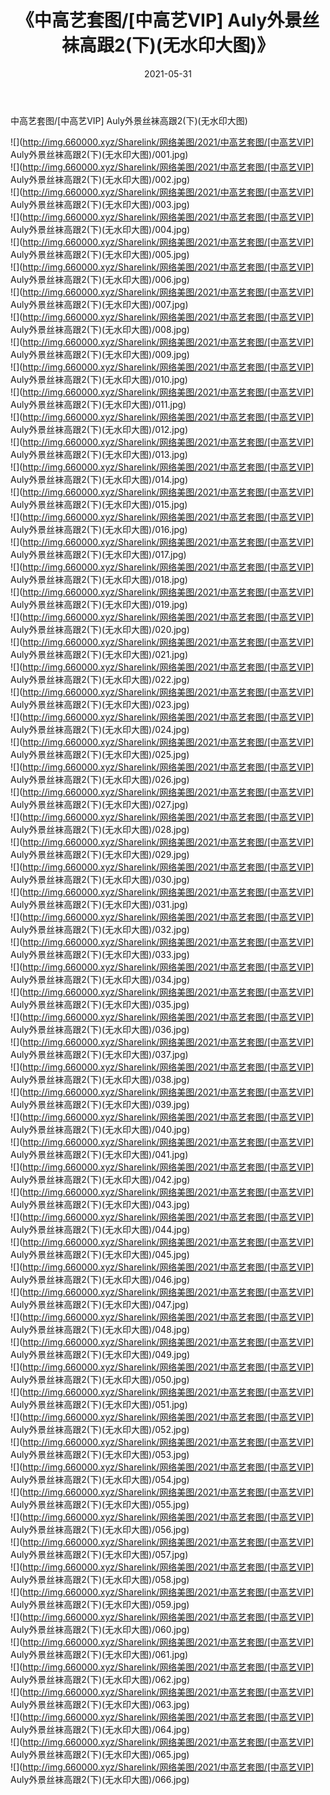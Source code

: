﻿---
layout: post
title:  《中高艺套图/[中高艺VIP] Auly外景丝袜高跟2(下)(无水印大图)》
date:   2021-05-31
img: http://img.660000.xyz/Sharelink/网络美图/2021/中高艺套图/[中高艺VIP] Auly外景丝袜高跟2(下)(无水印大图)/000.jpg
categories: [美女, 清纯, 唯美]
---

中高艺套图/[中高艺VIP] Auly外景丝袜高跟2(下)(无水印大图)

 ![](http://img.660000.xyz/Sharelink/网络美图/2021/中高艺套图/[中高艺VIP] Auly外景丝袜高跟2(下)(无水印大图)/001.jpg) <br>![](http://img.660000.xyz/Sharelink/网络美图/2021/中高艺套图/[中高艺VIP] Auly外景丝袜高跟2(下)(无水印大图)/002.jpg) <br>![](http://img.660000.xyz/Sharelink/网络美图/2021/中高艺套图/[中高艺VIP] Auly外景丝袜高跟2(下)(无水印大图)/003.jpg) <br>![](http://img.660000.xyz/Sharelink/网络美图/2021/中高艺套图/[中高艺VIP] Auly外景丝袜高跟2(下)(无水印大图)/004.jpg) <br>![](http://img.660000.xyz/Sharelink/网络美图/2021/中高艺套图/[中高艺VIP] Auly外景丝袜高跟2(下)(无水印大图)/005.jpg) <br>![](http://img.660000.xyz/Sharelink/网络美图/2021/中高艺套图/[中高艺VIP] Auly外景丝袜高跟2(下)(无水印大图)/006.jpg) <br>![](http://img.660000.xyz/Sharelink/网络美图/2021/中高艺套图/[中高艺VIP] Auly外景丝袜高跟2(下)(无水印大图)/007.jpg) <br>![](http://img.660000.xyz/Sharelink/网络美图/2021/中高艺套图/[中高艺VIP] Auly外景丝袜高跟2(下)(无水印大图)/008.jpg) <br>![](http://img.660000.xyz/Sharelink/网络美图/2021/中高艺套图/[中高艺VIP] Auly外景丝袜高跟2(下)(无水印大图)/009.jpg) <br>![](http://img.660000.xyz/Sharelink/网络美图/2021/中高艺套图/[中高艺VIP] Auly外景丝袜高跟2(下)(无水印大图)/010.jpg) <br>![](http://img.660000.xyz/Sharelink/网络美图/2021/中高艺套图/[中高艺VIP] Auly外景丝袜高跟2(下)(无水印大图)/011.jpg) <br>![](http://img.660000.xyz/Sharelink/网络美图/2021/中高艺套图/[中高艺VIP] Auly外景丝袜高跟2(下)(无水印大图)/012.jpg) <br>![](http://img.660000.xyz/Sharelink/网络美图/2021/中高艺套图/[中高艺VIP] Auly外景丝袜高跟2(下)(无水印大图)/013.jpg) <br>![](http://img.660000.xyz/Sharelink/网络美图/2021/中高艺套图/[中高艺VIP] Auly外景丝袜高跟2(下)(无水印大图)/014.jpg) <br>![](http://img.660000.xyz/Sharelink/网络美图/2021/中高艺套图/[中高艺VIP] Auly外景丝袜高跟2(下)(无水印大图)/015.jpg) <br>![](http://img.660000.xyz/Sharelink/网络美图/2021/中高艺套图/[中高艺VIP] Auly外景丝袜高跟2(下)(无水印大图)/016.jpg) <br>![](http://img.660000.xyz/Sharelink/网络美图/2021/中高艺套图/[中高艺VIP] Auly外景丝袜高跟2(下)(无水印大图)/017.jpg) <br>![](http://img.660000.xyz/Sharelink/网络美图/2021/中高艺套图/[中高艺VIP] Auly外景丝袜高跟2(下)(无水印大图)/018.jpg) <br>![](http://img.660000.xyz/Sharelink/网络美图/2021/中高艺套图/[中高艺VIP] Auly外景丝袜高跟2(下)(无水印大图)/019.jpg) <br>![](http://img.660000.xyz/Sharelink/网络美图/2021/中高艺套图/[中高艺VIP] Auly外景丝袜高跟2(下)(无水印大图)/020.jpg) <br>![](http://img.660000.xyz/Sharelink/网络美图/2021/中高艺套图/[中高艺VIP] Auly外景丝袜高跟2(下)(无水印大图)/021.jpg) <br>![](http://img.660000.xyz/Sharelink/网络美图/2021/中高艺套图/[中高艺VIP] Auly外景丝袜高跟2(下)(无水印大图)/022.jpg) <br>![](http://img.660000.xyz/Sharelink/网络美图/2021/中高艺套图/[中高艺VIP] Auly外景丝袜高跟2(下)(无水印大图)/023.jpg) <br>![](http://img.660000.xyz/Sharelink/网络美图/2021/中高艺套图/[中高艺VIP] Auly外景丝袜高跟2(下)(无水印大图)/024.jpg) <br>![](http://img.660000.xyz/Sharelink/网络美图/2021/中高艺套图/[中高艺VIP] Auly外景丝袜高跟2(下)(无水印大图)/025.jpg) <br>![](http://img.660000.xyz/Sharelink/网络美图/2021/中高艺套图/[中高艺VIP] Auly外景丝袜高跟2(下)(无水印大图)/026.jpg) <br>![](http://img.660000.xyz/Sharelink/网络美图/2021/中高艺套图/[中高艺VIP] Auly外景丝袜高跟2(下)(无水印大图)/027.jpg) <br>![](http://img.660000.xyz/Sharelink/网络美图/2021/中高艺套图/[中高艺VIP] Auly外景丝袜高跟2(下)(无水印大图)/028.jpg) <br>![](http://img.660000.xyz/Sharelink/网络美图/2021/中高艺套图/[中高艺VIP] Auly外景丝袜高跟2(下)(无水印大图)/029.jpg) <br>![](http://img.660000.xyz/Sharelink/网络美图/2021/中高艺套图/[中高艺VIP] Auly外景丝袜高跟2(下)(无水印大图)/030.jpg) <br>![](http://img.660000.xyz/Sharelink/网络美图/2021/中高艺套图/[中高艺VIP] Auly外景丝袜高跟2(下)(无水印大图)/031.jpg) <br>![](http://img.660000.xyz/Sharelink/网络美图/2021/中高艺套图/[中高艺VIP] Auly外景丝袜高跟2(下)(无水印大图)/032.jpg) <br>![](http://img.660000.xyz/Sharelink/网络美图/2021/中高艺套图/[中高艺VIP] Auly外景丝袜高跟2(下)(无水印大图)/033.jpg) <br>![](http://img.660000.xyz/Sharelink/网络美图/2021/中高艺套图/[中高艺VIP] Auly外景丝袜高跟2(下)(无水印大图)/034.jpg) <br>![](http://img.660000.xyz/Sharelink/网络美图/2021/中高艺套图/[中高艺VIP] Auly外景丝袜高跟2(下)(无水印大图)/035.jpg) <br>![](http://img.660000.xyz/Sharelink/网络美图/2021/中高艺套图/[中高艺VIP] Auly外景丝袜高跟2(下)(无水印大图)/036.jpg) <br>![](http://img.660000.xyz/Sharelink/网络美图/2021/中高艺套图/[中高艺VIP] Auly外景丝袜高跟2(下)(无水印大图)/037.jpg) <br>![](http://img.660000.xyz/Sharelink/网络美图/2021/中高艺套图/[中高艺VIP] Auly外景丝袜高跟2(下)(无水印大图)/038.jpg) <br>![](http://img.660000.xyz/Sharelink/网络美图/2021/中高艺套图/[中高艺VIP] Auly外景丝袜高跟2(下)(无水印大图)/039.jpg) <br>![](http://img.660000.xyz/Sharelink/网络美图/2021/中高艺套图/[中高艺VIP] Auly外景丝袜高跟2(下)(无水印大图)/040.jpg) <br>![](http://img.660000.xyz/Sharelink/网络美图/2021/中高艺套图/[中高艺VIP] Auly外景丝袜高跟2(下)(无水印大图)/041.jpg) <br>![](http://img.660000.xyz/Sharelink/网络美图/2021/中高艺套图/[中高艺VIP] Auly外景丝袜高跟2(下)(无水印大图)/042.jpg) <br>![](http://img.660000.xyz/Sharelink/网络美图/2021/中高艺套图/[中高艺VIP] Auly外景丝袜高跟2(下)(无水印大图)/043.jpg) <br>![](http://img.660000.xyz/Sharelink/网络美图/2021/中高艺套图/[中高艺VIP] Auly外景丝袜高跟2(下)(无水印大图)/044.jpg) <br>![](http://img.660000.xyz/Sharelink/网络美图/2021/中高艺套图/[中高艺VIP] Auly外景丝袜高跟2(下)(无水印大图)/045.jpg) <br>![](http://img.660000.xyz/Sharelink/网络美图/2021/中高艺套图/[中高艺VIP] Auly外景丝袜高跟2(下)(无水印大图)/046.jpg) <br>![](http://img.660000.xyz/Sharelink/网络美图/2021/中高艺套图/[中高艺VIP] Auly外景丝袜高跟2(下)(无水印大图)/047.jpg) <br>![](http://img.660000.xyz/Sharelink/网络美图/2021/中高艺套图/[中高艺VIP] Auly外景丝袜高跟2(下)(无水印大图)/048.jpg) <br>![](http://img.660000.xyz/Sharelink/网络美图/2021/中高艺套图/[中高艺VIP] Auly外景丝袜高跟2(下)(无水印大图)/049.jpg) <br>![](http://img.660000.xyz/Sharelink/网络美图/2021/中高艺套图/[中高艺VIP] Auly外景丝袜高跟2(下)(无水印大图)/050.jpg) <br>![](http://img.660000.xyz/Sharelink/网络美图/2021/中高艺套图/[中高艺VIP] Auly外景丝袜高跟2(下)(无水印大图)/051.jpg) <br>![](http://img.660000.xyz/Sharelink/网络美图/2021/中高艺套图/[中高艺VIP] Auly外景丝袜高跟2(下)(无水印大图)/052.jpg) <br>![](http://img.660000.xyz/Sharelink/网络美图/2021/中高艺套图/[中高艺VIP] Auly外景丝袜高跟2(下)(无水印大图)/053.jpg) <br>![](http://img.660000.xyz/Sharelink/网络美图/2021/中高艺套图/[中高艺VIP] Auly外景丝袜高跟2(下)(无水印大图)/054.jpg) <br>![](http://img.660000.xyz/Sharelink/网络美图/2021/中高艺套图/[中高艺VIP] Auly外景丝袜高跟2(下)(无水印大图)/055.jpg) <br>![](http://img.660000.xyz/Sharelink/网络美图/2021/中高艺套图/[中高艺VIP] Auly外景丝袜高跟2(下)(无水印大图)/056.jpg) <br>![](http://img.660000.xyz/Sharelink/网络美图/2021/中高艺套图/[中高艺VIP] Auly外景丝袜高跟2(下)(无水印大图)/057.jpg) <br>![](http://img.660000.xyz/Sharelink/网络美图/2021/中高艺套图/[中高艺VIP] Auly外景丝袜高跟2(下)(无水印大图)/058.jpg) <br>![](http://img.660000.xyz/Sharelink/网络美图/2021/中高艺套图/[中高艺VIP] Auly外景丝袜高跟2(下)(无水印大图)/059.jpg) <br>![](http://img.660000.xyz/Sharelink/网络美图/2021/中高艺套图/[中高艺VIP] Auly外景丝袜高跟2(下)(无水印大图)/060.jpg) <br>![](http://img.660000.xyz/Sharelink/网络美图/2021/中高艺套图/[中高艺VIP] Auly外景丝袜高跟2(下)(无水印大图)/061.jpg) <br>![](http://img.660000.xyz/Sharelink/网络美图/2021/中高艺套图/[中高艺VIP] Auly外景丝袜高跟2(下)(无水印大图)/062.jpg) <br>![](http://img.660000.xyz/Sharelink/网络美图/2021/中高艺套图/[中高艺VIP] Auly外景丝袜高跟2(下)(无水印大图)/063.jpg) <br>![](http://img.660000.xyz/Sharelink/网络美图/2021/中高艺套图/[中高艺VIP] Auly外景丝袜高跟2(下)(无水印大图)/064.jpg) <br>![](http://img.660000.xyz/Sharelink/网络美图/2021/中高艺套图/[中高艺VIP] Auly外景丝袜高跟2(下)(无水印大图)/065.jpg) <br>![](http://img.660000.xyz/Sharelink/网络美图/2021/中高艺套图/[中高艺VIP] Auly外景丝袜高跟2(下)(无水印大图)/066.jpg) <br>